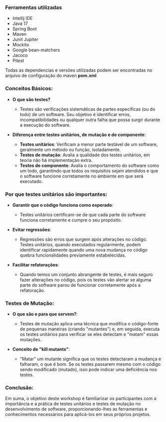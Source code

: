 ### Ferramentas utilizadas

* Intellij IDE
* Java 17
* Spring Boot
* Maven
* Junit Jupiter
* Mockito
* Google bean-matchers
* Jacoco
* Pitest

Todas as dependencias e versões utilizadas podem ser encontradas no arquivo de configuração do maven **pom.xml**

### Conceitos Básicos:

- **O que são testes?**
    - Testes são verificações sistemáticas de partes específicas (ou do todo) de um software. Seu objetivo é identificar erros, incompatibilidades ou qualquer outra falha que possa surgir durante a execução do software.

- **Diferença entre testes unitários, de mutação e de componente**:
    - **Testes unitários**: Verificam a menor parte testável de um software, geralmente um método ou função, isoladamente.
    - **Testes de mutação**: Avalia a qualidade dos testes unitários, em teoria não há implementação extra.
    - **Testes de componente**: Avalia o comportamento do software como um todo, garantindo que todos os requisitos sejam atendidos e que o software funcione corretamente no ambiente em que será executado.

### Por que testes unitários são importantes:

- **Garantir que o código funciona como esperado**:
    - Testes unitários certificam-se de que cada parte do software funciona corretamente e cumpre o seu propósito.

- **Evitar regressões**:
    - Regressões são erros que surgem após alterações no código. Testes unitários, quando executados regularmente, podem identificar rapidamente quando uma nova mudança no código quebra funcionalidades previamente estabelecidas.

- **Facilitar refatorações**:
    - Quando temos um conjunto abrangente de testes, é mais seguro fazer alterações no código, pois os testes vão alertar se alguma parte do software parou de funcionar corretamente após a refatoração.

### Testes de Mutação:

- **O que são e para que servem?**:
    - Testes de mutação aplica uma técnica que modifica o código-fonte de pequenas maneiras (criando "mutantes") e, em seguida, executa os testes unitários para verificar se eles detectam e "matam" essas mutações.

- **Conceito de "kill mutants"**:
    - "Matar" um mutante significa que os testes detectaram a mudança e falharam, o que é bom. Se os testes passarem mesmo com o código sendo modificado (mutado), isso pode indicar uma deficiência nos testes.

### Conclusão:

Em suma, o objetivo deste workshop é familiarizar os participantes com a importância e a prática de testes unitários e testes de mutação no desenvolvimento de software, proporcionando-lhes as ferramentas e conhecimentos necessários para aplicá-los em seus próprios projetos.